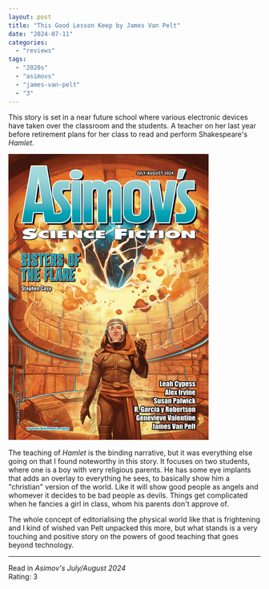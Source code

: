 ```yaml
---
layout: post
title: "This Good Lesson Keep by James Van Pelt"
date: "2024-07-11"
categories:
  - "reviews"
tags:
  - "2020s"
  - "asimovs"
  - "james-van-pelt"
  - "3"
---
```


This story is set in a near future school where various electronic devices have taken over the classroom and the students.
A teacher on her last year before retirement plans for her class to read and perform Shakespeare's *Hamlet*.

![Asimovs July/August 2024](/assets/images/ASF_JulAug2024_400x570.jpg)

The teaching of *Hamlet* is the binding narrative, but it was everything else going on that I found noteworthy in this story.
It focuses on two students, where one is a boy with very religious parents.
He has some eye implants that adds an overlay to everything he sees, to basically show him a "christian" version of the world.
Like it will show good people as angels and whomever it decides to be bad people as devils.
Things get complicated when he fancies a girl in class, whom his parents don't approve of.

The whole concept of editorialising the physical world like that is frightening and I kind of wished van Pelt unpacked this more, but what stands is a very touching and positive story on the powers of good teaching that goes beyond technology.

* * *

Read in _Asimov's July/August 2024_\
Rating: 3
